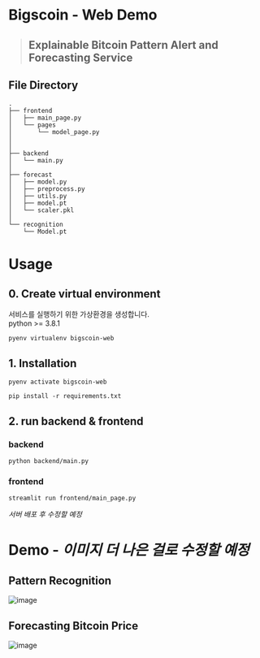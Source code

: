 # Bigscoin - Web Demo
> ## Explainable Bitcoin Pattern Alert and Forecasting Service

## File Directory

```
.
├── frontend
│   ├── main_page.py
│   └── pages
│       └── model_page.py
│   
│  
├── backend
│   └── main.py
│  
├── forecast
│   ├── model.py
│   ├── preprocess.py
│   ├── utils.py
│   ├── model.pt
│   └── scaler.pkl
│    
└── recognition
    └── Model.pt

```

# Usage
## 0. Create virtual environment
서비스를 실행하기 위한 가상환경을 생성합니다.     
python >= 3.8.1 
```
pyenv virtualenv bigscoin-web
```
## 1. Installation
```
pyenv activate bigscoin-web
```
```
pip install -r requirements.txt
```
## 2. run backend & frontend
### backend
```
python backend/main.py
```
### frontend
```
streamlit run frontend/main_page.py
```
_서버 배포 후 수정할 예정_


# Demo - _이미지 더 나은 걸로 수정할 예정_
## Pattern Recognition
![image](https://user-images.githubusercontent.com/56261032/179201735-bde0d2fa-b362-46a2-b07c-883c0bb58bad.png)


## Forecasting Bitcoin Price
![image](https://user-images.githubusercontent.com/56261032/179201568-cfd22417-06fc-472d-b251-fa17eda5d3ff.png)

